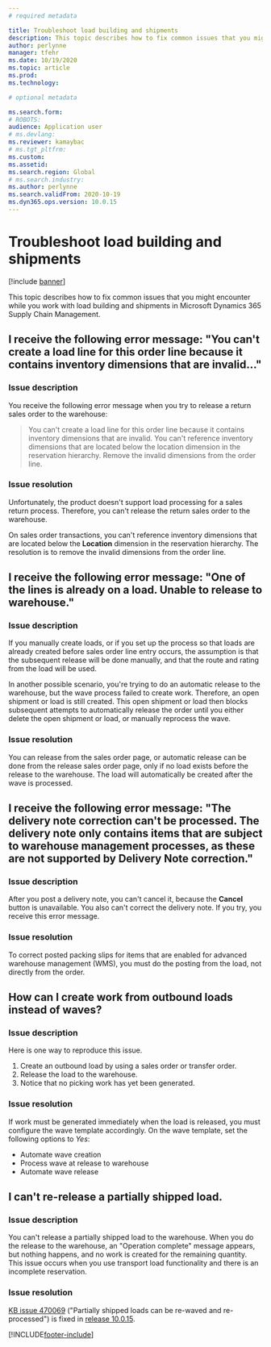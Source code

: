 ```yaml
---
# required metadata

title: Troubleshoot load building and shipments
description: This topic describes how to fix common issues that you might encounter while you work with load building and shipments in Microsoft Dynamics 365 Supply Chain Management.
author: perlynne
manager: tfehr
ms.date: 10/19/2020
ms.topic: article
ms.prod: 
ms.technology: 

# optional metadata

ms.search.form: 
# ROBOTS: 
audience: Application user
# ms.devlang: 
ms.reviewer: kamaybac
# ms.tgt_pltfrm: 
ms.custom: 
ms.assetid: 
ms.search.region: Global
# ms.search.industry: 
ms.author: perlynne
ms.search.validFrom: 2020-10-19
ms.dyn365.ops.version: 10.0.15
---
```


# Troubleshoot load building and shipments

[!include [banner](../includes/banner.md)]

This topic describes how to fix common issues that you might encounter while you work with load building and shipments in Microsoft Dynamics 365 Supply Chain Management.

## I receive the following error message: "You can't create a load line for this order line because it contains inventory dimensions that are invalid..."

### Issue description

You receive the following error message when you try to release a return sales order to the warehouse:

> You can't create a load line for this order line because it contains inventory dimensions that are invalid. You can't reference inventory dimensions that are located below the location dimension in the reservation hierarchy. Remove the invalid dimensions from the order line.

### Issue resolution

Unfortunately, the product doesn't support load processing for a sales return process. Therefore, you can't release the return sales order to the warehouse.

On sales order transactions, you can't reference inventory dimensions that are located below the **Location** dimension in the reservation hierarchy. The resolution is to remove the invalid dimensions from the order line.

## I receive the following error message: "One of the lines is already on a load. Unable to release to warehouse."

### Issue description

If you manually create loads, or if you set up the process so that loads are already created before sales order line entry occurs, the assumption is that the subsequent release will be done manually, and that the route and rating from the load will be used.

In another possible scenario, you're trying to do an automatic release to the warehouse, but the wave process failed to create work. Therefore, an open shipment or load is still created. This open shipment or load then blocks subsequent attempts to automatically release the order until you either delete the open shipment or load, or manually reprocess the wave.

### Issue resolution

You can release from the sales order page, or automatic release can be done from the release sales order page, only if no load exists before the release to the warehouse. The load will automatically be created after the wave is processed.

## I receive the following error message: "The delivery note correction can't be processed. The delivery note only contains items that are subject to warehouse management processes, as these are not supported by Delivery Note correction."

### Issue description

After you post a delivery note, you can't cancel it, because the **Cancel** button is unavailable. You also can't correct the delivery note. If you try, you receive this error message.

### Issue resolution

To correct posted packing slips for items that are enabled for advanced warehouse management (WMS), you must do the posting from the load, not directly from the order.

## How can I create work from outbound loads instead of waves?

### Issue description

Here is one way to reproduce this issue.

1. Create an outbound load by using a sales order or transfer order.
2. Release the load to the warehouse.
3. Notice that no picking work has yet been generated.

### Issue resolution

If work must be generated immediately when the load is released, you must configure the wave template accordingly. On the wave template, set the following options to *Yes*:

- Automate wave creation
- Process wave at release to warehouse
- Automate wave release

## I can't re-release a partially shipped load.

### Issue description

You can't release a partially shipped load to the warehouse. When you do the release to the warehouse, an "Operation complete" message appears, but nothing happens, and no work is created for the remaining quantity. This issue occurs when you use transport load functionality and there is an incomplete reservation.

### Issue resolution

[KB issue 470069](https://fix.lcs.dynamics.com/Issue/Details?kb=4574490&bugId=470069&dbType=3&qc=84ce1e09d7032d8b8ef86f5a0c68b86badf3dfaf29686c5ebbe97c53c0957b5f) ("Partially shipped loads can be re-waved and re-processed") is fixed in [release 10.0.15](../get-started/whats-new-scm-10-0-15.md).


[!INCLUDE[footer-include](../../includes/footer-banner.md)]